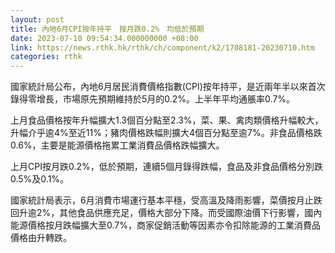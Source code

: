 ```yaml
---
layout: post
title: 內地6月CPI按年持平　按月跌0.2%　均低於預期
date: 2023-07-10 09:54:34.000000000 +08:00
link: https://news.rthk.hk/rthk/ch/component/k2/1708181-20230710.htm
categories: rthk
---
```


國家統計局公布，內地6月居民消費價格指數(CPI)按年持平，是近兩年半以來首次錄得零增長，市場原先預期維持於5月的0.2%。上半年平均通脹率0.7%。

上月食品價格按年升幅擴大1.3個百分點至2.3%，菜、果、禽肉類價格升幅較大，升幅介乎逾4%至近11%；豬肉價格跌幅則擴大4個百分點至逾7%。非食品價格跌0.6%，主要是能源價格拖累工業消費品價格跌幅擴大。

上月CPI按月跌0.2%，低於預期，連續5個月錄得跌幅，食品及非食品價格分別跌0.5%及0.1%。

國家統計局表示，6月消費市場運行基本平穩，受高溫及降雨影響，菜價按月止跌回升逾2%，其他食品供應充足，價格大部分下降。而受國際油價下行影響，國內能源價格按月跌幅擴大至0.7%，商家促銷活動等因素亦令扣除能源的工業消費品價格由升轉跌。

